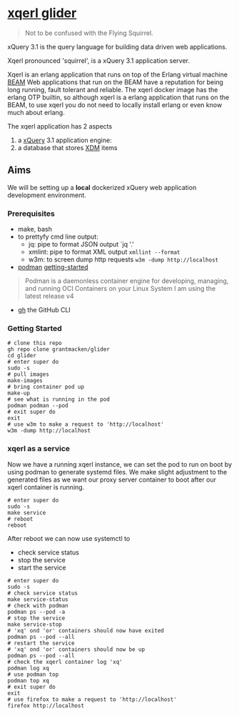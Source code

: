 # [xqerl glider](https://en.wikipedia.org/wiki/Squirrel_glider)

>  Not to be confused with the Flying Squirrel.

xQuery 3.1 is the query language for building data driven web applications.

Xqerl pronounced 'squirrel',  is a xQuery 3.1 application server.

Xqerl is an erlang application that runs on top of the Erlang virtual machine [BEAM](https://en.wikipedia.org/wiki/BEAM_(Erlang_virtual_machine))
Web applications that run on the BEAM have a reputation for being long running, fault tolerant and reliable. 
The xqerl docker image has the erlang OTP builtin, so although xqerl is a erlang application that runs on the BEAM,
to use xqerl you do not need to locally install erlang or even know much about erlang.

The xqerl application has 2 aspects
1. a [xQuery](https://en.wikipedia.org/wiki/XQuery) 3.1 application engine:  
2. a database that stores [XDM](https://www.w3.org/TR/xpath-datamodel-31/) items

## Aims 

We will be setting up a **local** dockerized xQuery web application development environment.
<!--
The goal is **remote** deployment to a single Google Compute Engine instance.
This dockerized xQuery web application deployment will serve secure HTTPS web pages from your IP domain names
 By using [SNI](https://en.wikipedia.org/wiki/Server_Name_Indication), the setup is capable of serving multiple domains. --> 

### Prerequisites

* make, bash 
* to prettyfy cmd line output:  
  - jq: pipe to format JSON output `jq '.'
  - xmlint: pipe to format XML output `xmllint --format`
  - w3m: to screen dump http requests `w3m -dump http://localhost`
* [podman](https://podman.io/podman)  [getting-started](https://podman.io/getting-started/installation) 
>  Podman is a daemonless container engine for developing, managing, and running OCI Containers on your Linux System
  I am using the latest release v4 
* [gh](https://github.com/cli/cli) the GitHub CLI

<!--
**optional** for Cloud Compute Engine hosting

Sites will be hosted on single Google Cloud Compute Engine instance, 
so you will need a Google Cloud Account.

If you don't have a Google Cloud Account, 
then sign up to the [Google Cloud Free Trial Account](https://k21academy.com/google-cloud/create-google-cloud-free-tier-account/)
-->
<!-- For experimenting you can try the free tier [e2-micro VM instance](https://cloud.google.com/free) -->

<!--
If you don't have a the [gcloud](https://cloud.google.com/sdk/docs/install) cli the 
the install istructions are in the link.
-->

### Getting Started

```
# clone this repo
gh repo clone grantmacken/glider
cd glider
# enter super do
sudo -s 
# pull images
make-images
# bring container pod up
make-up
# see what is running in the pod
podman podman --pod
# exit super do
exit
# use w3m to make a request to 'http://localhost'
w3m -dump http://localhost
```

### xqerl as a service

Now we have a running xqerl instance, we can set the pod to run on boot
by using podman to generate systemd files.
We make slight adjustment to the generated files as we want our proxy server container to
boot after our xqerl container is running.


```
# enter super do
sudo -s 
make service
# reboot
reboot
```

After reboot we can now use systemctl to 
 - check service status
 - stop the service
 - start the service

```
# enter super do
sudo -s
# check service status
make service-status
# check with podman
podman ps --pod -a
# stop the service
make service-stop
# 'xq' ond 'or' containers should now have exited
podman ps --pod --all
# restart the service
# 'xq' ond 'or' containers should now be up
podman ps --pod --all
# check the xqerl container log 'xq'
podman log xq
# use podman top
podman top xq
# exit super do
exit
# use firefox to make a request to 'http://localhost'
firefox http://localhost
```








